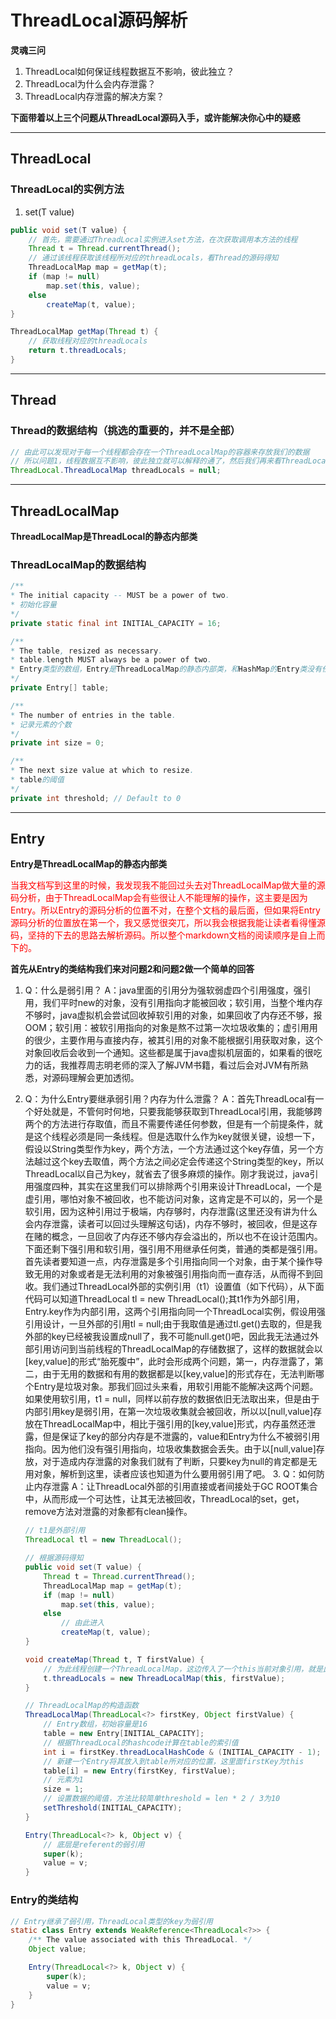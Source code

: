 # ThreadLocal源码解析

**灵魂三问**
1. ThreadLocal如何保证线程数据互不影响，彼此独立？
2. ThreadLocal为什么会内存泄露？
3. ThreadLocal内存泄露的解决方案？

**下面带着以上三个问题从ThreadLocal源码入手，或许能解决你心中的疑惑**

****

## ThreadLocal


### ThreadLocal的实例方法
1. set(T value)
```java
public void set(T value) {
    // 首先，需要通过ThreadLocal实例进入set方法，在次获取调用本方法的线程
    Thread t = Thread.currentThread();
    // 通过该线程获取该线程所对应的threadLocals，看Thread的源码得知
    ThreadLocalMap map = getMap(t);
    if (map != null)
        map.set(this, value);
    else
        createMap(t, value);
}

ThreadLocalMap getMap(Thread t) {
    // 获取线程对应的threadLocals
    return t.threadLocals;
}
```

<hr>

## Thread

### Thread的数据结构（挑选的重要的，并不是全部）
```java
// 由此可以发现对于每一个线程都会存在一个ThreadLocalMap的容器来存放我们的数据
// 所以问题1，线程数据互不影响，彼此独立就可以解释的通了，然后我们再来看ThreadLocalMap是什么
ThreadLocal.ThreadLocalMap threadLocals = null;
```

<hr>

## ThreadLocalMap
**ThreadLocalMap是ThreadLocal的静态内部类**

### ThreadLocalMap的数据结构
```java
/**
* The initial capacity -- MUST be a power of two.
* 初始化容量
*/
private static final int INITIAL_CAPACITY = 16;

/**
* The table, resized as necessary.
* table.length MUST always be a power of two.
* Entry类型的数组，Entry是ThreadLocalMap的静态内部类，和HashMap的Entry类没有任何关系
*/
private Entry[] table;

/**
* The number of entries in the table.
* 记录元素的个数
*/
private int size = 0;

/**
* The next size value at which to resize.
* table的阈值
*/
private int threshold; // Default to 0
```

<hr>

## Entry
**Entry是ThreadLocalMap的静态内部类**

<font color=red>当我文档写到这里的时候，我发现我不能回过头去对ThreadLocalMap做大量的源码分析，由于ThreadLocalMap会有些很让人不能理解的操作，这主要是因为Entry。所以Entry的源码分析的位置不对，在整个文档的最后面，但如果将Entry源码分析的位置放在第一个，我又感觉很突兀，所以我会根据我能让读者看得懂源码，坚持的下去的思路去解析源码。所以整个markdown文档的阅读顺序是自上而下的。</font>

**首先从Entry的类结构我们来对问题2和问题2做一个简单的回答**
1. Q：什么是弱引用？
   A：java里面的引用分为强软弱虚四个引用强度，强引用，我们平时new的对象，没有引用指向才能被回收；软引用，当整个堆内存不够时，java虚拟机会尝试回收掉软引用的对象，如果回收了内存还不够，报OOM；软引用：被软引用指向的对象是熬不过第一次垃圾收集的；虚引用用的很少，主要作用与直接内存，被其引用的对象不能根据引用获取对象，这个对象回收后会收到一个通知。这些都是属于java虚拟机层面的，如果看的很吃力的话，我推荐周志明老师的深入了解JVM书籍，看过后会对JVM有所熟悉，对源码理解会更加透彻。
2. Q：为什么Entry要继承弱引用？内存为什么泄露？
   A：首先ThreadLocal有一个好处就是，不管何时何地，只要我能够获取到ThreadLocal引用，我能够跨两个的方法进行存取值，而且不需要传递任何参数，但是有一个前提条件，就是这个线程必须是同一条线程。但是选取什么作为key就很关键，设想一下，假设以String类型作为key，两个方法，一个方法通过这个key存值，另一个方法越过这个key去取值，两个方法之间必定会传递这个String类型的key，所以ThreadLocal以自己为key，就省去了很多麻烦的操作。刚才我说过，java引用强度四种，其实在这里我们可以排除两个引用来设计ThreadLocal，一个是虚引用，哪怕对象不被回收，也不能访问对象，这肯定是不可以的，另一个是软引用，因为这种引用过于极端，内存够时，内存泄露(这里还没有讲为什么会内存泄露，读者可以回过头理解这句话)，内存不够时，被回收，但是这存在赌的概念，一旦回收了内存还不够内存会溢出的，所以也不在设计范围内。下面还剩下强引用和软引用，强引用不用继承任何类，普通的类都是强引用。首先读者要知道一点，内存泄露是多个引用指向同一个对象，由于某个操作导致无用的对象或者是无法利用的对象被强引用指向而一直存活，从而得不到回收。我们通过ThreadLocal外部的实例引用（t1）设置值（如下代码），从下面代码可以知道ThreadLocal tl = new ThreadLocal();其t1作为外部引用，Entry.key作为内部引用，这两个引用指向同一个ThreadLocal实例，假设用强引用设计，一旦外部的引用tl = null;由于我取值是通过tl.get()去取的，但是我外部的key已经被我设置成null了，我不可能null.get()吧，因此我无法通过外部引用访问到当前线程的ThreadLocalMap的存储数据了，这样的数据就会以[key,value]的形式“胎死腹中”，此时会形成两个问题，第一，内存泄露了，第二，由于无用的数据和有用的数据都是以[key,value]的形式存在，无法判断哪个Entry是垃圾对象。那我们回过头来看，用软引用能不能解决这两个问题。如果使用软引用，t1 = null，同样以前存放的数据依旧无法取出来，但是由于内部引用key是弱引用，在第一次垃圾收集就会被回收，所以以[null,value]存放在ThreadLocalMap中，相比于强引用的[key,value]形式，内存虽然还泄露，但是保证了key的部分内存是不泄露的，value和Entry为什么不被弱引用指向。因为他们没有强引用指向，垃圾收集数据会丢失。由于以[null,value]存放，对于造成内存泄露的对象我们就有了判断，只要key为null的肯定都是无用对象，解析到这里，读者应该也知道为什么要用弱引用了吧。
   3. Q：如何防止内存泄露
      A：让ThreadLocal外部的引用直接或者间接处于GC ROOT集合中，从而形成一个可达性，让其无法被回收，ThreadLocal的set，get，remove方法对泄露的对象都有clean操作。

    ```java
    // t1是外部引用
    ThreadLocal tl = new ThreadLocal();

    // 根据源码得知
    public void set(T value) {
        Thread t = Thread.currentThread();
        ThreadLocalMap map = getMap(t);
        if (map != null)
            map.set(this, value);
        else
            // 由此进入
            createMap(t, value);
    }

    void createMap(Thread t, T firstValue) {
        // 为此线程创建一个ThreadLocalMap，这边传入了一个this当前对象引用，就是此ThreadLocal的引用
        t.threadLocals = new ThreadLocalMap(this, firstValue);
    }

    // ThreadLocalMap的构造函数
    ThreadLocalMap(ThreadLocal<?> firstKey, Object firstValue) {
        // Entry数组，初始容量是16
        table = new Entry[INITIAL_CAPACITY];
        // 根据ThreadLocal的hashcode计算在table的索引值
        int i = firstKey.threadLocalHashCode & (INITIAL_CAPACITY - 1);
        // 新建一个Entry将其放入到table所对应的位置，这里面firstKey为this
        table[i] = new Entry(firstKey, firstValue);
        // 元素为1
        size = 1;
        // 设置数据的阈值，方法比较简单threshold = len * 2 / 3为10
        setThreshold(INITIAL_CAPACITY);
    }

    Entry(ThreadLocal<?> k, Object v) {
        // 底层是referent的弱引用
        super(k);
        value = v;
    }
    ```

### Entry的类结构
```java
// Entry继承了弱引用，ThreadLocal类型的key为弱引用
static class Entry extends WeakReference<ThreadLocal<?>> {
    /** The value associated with this ThreadLocal. */
    Object value;

    Entry(ThreadLocal<?> k, Object v) {
        super(k);
        value = v;
    }
}
```